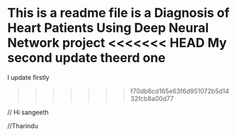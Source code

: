 This is a readme file is  a Diagnosis of Heart Patients Using Deep Neural Network project
<<<<<<< HEAD
My second update
theerd one
=======
I update firstly
>>>>>>> f70db6cd165e63f6d951072b5d1432fcb8a00d77

// Hi sangeeth

//Tharindu
